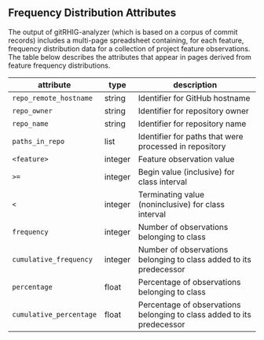## Frequency Distribution Attributes

The output of gitRHIG-analyzer (which is based on a corpus of commit records) includes a multi-page spreadsheet containing, for each feature, frequency distribution data for a collection of project feature observations. The table below describes the attributes that appear in pages derived from feature frequency distributions.

| attribute               | type    | description |
|-------------------------|---------|-------------|
| `repo_remote_hostname`  | string  | Identifier for GitHub hostname |
| `repo_owner`            | string  | Identifier for repository owner |
| `repo_name`	          | string  | Identifier for repository name |
| `paths_in_repo`         | list    | Identifier for paths that were processed in repository |
| `<feature>`             | integer | Feature observation value |
| `>=`                    | integer | Begin value (inclusive) for class interval |
| `<`                     | integer | Terminating value (noninclusive) for class interval |
| `frequency`             | integer | Number of observations belonging to class |
| `cumulative_frequency`  | integer | Number of observations belonging to class added to its predecessor |
| `percentage`            | float   | Percentage of observations belonging to class |
| `cumulative_percentage` | float   | Percentage of observations belonging to class added to its predecessor |
